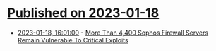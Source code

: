 # [Published on 2023-01-18](index.md)

* [2023-01-18, 16:01:00](https://it.slashdot.org/story/23/01/18/1513217/more-than-4400-sophos-firewall-servers-remain-vulnerable-to-critical-exploits?utm_source=rss1.0mainlinkanon&utm_medium=feed) - [More Than 4,400 Sophos Firewall Servers Remain Vulnerable To Critical Exploits](https://it.slashdot.org/story/23/01/18/1513217/more-than-4400-sophos-firewall-servers-remain-vulnerable-to-critical-exploits?utm_source=rss1.0mainlinkanon&utm_medium=feed)
